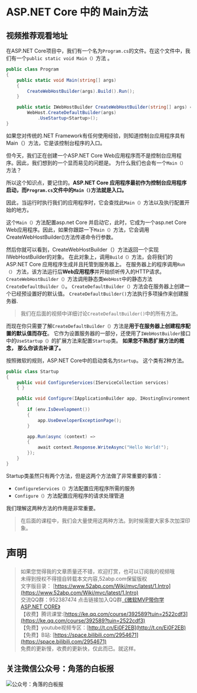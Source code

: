 # ASP.NET Core 中的 Main方法

## 视频推荐观看地址

在ASP.NET Core项目中，我们有一个名为``Program.cs``的文件。在这个文件中，我们有一个```public static void Main（）```方法 。
```csharp
public class Program
{
    public static void Main(string[] args)
    {
        CreateWebHostBuilder(args).Build().Run();
    }

    public static IWebHostBuilder CreateWebHostBuilder(string[] args) =>
        WebHost.CreateDefaultBuilder(args)
            .UseStartup<Startup>();
}
```

如果您对传统的.NET Framework有任何使用经验，则知道控制台应用程序具有Main（）方法，它是该控制台程序的入口。 

但今天，我们正在创建一个ASP.NET Core Web应用程序而不是控制台应用程序。因此，我们想到的一个显而易见的问题是。
           为什么我们也会有一个``Main（）``方法？

所以这个知识点，要记住的。**ASP.NET Core 应用程序最初作为控制台应用程序启动，而``Program.cs``文件中的``Main（)``方法就是入口。**

因此，当运行时执行我们的应用程序时，它会查找此``Main（）``方法以及执行配置开始的地方。


这个``Main（）``方法配置asp.net Core 并启动它，此时，它成为一个asp.net Core Web应用程序。因此，如果你跟踪一下``Main（）``方法，它会调用CreateWebHostBuilder()方法传递命令行参数。

然后你就可以看到，CreateWebHostBuilder（）方法返回一个实现IWebHostBuilder的对象。
在此对象上，调用```Build（）```方法，会将我们的ASP.NET Core 应用程序生成并且托管到服务器上。
在服务器上的程序调用```Run（）``` 方法，该方法运行后**Web应用程序**并开始侦听传入的HTTP请求。
```CreateWebHostBuilder（）```方法调用静态类```WebHost```中的静态方法```CreateDefaultBuilder（）```。
```CreateDefaultBuilder（）```方法会在服务器上创建一个已经预设置好的默认值。
```CreateDefaultBuilder()```方法执行多项操作来创建服务器.

> 我们在后面的视频中详细讨论```CreateDefaultBuilder()```中的所有方法。

而现在你只需要了解```CreateDefaultBuilder（）```方法是**用于在服务器上创建程序配置的默认值而存在**。
它作为设置服务器的一部分，还使用了```IWebHostBuilder```接口中的```UseStartup（）```的扩展方法来配置```Startup```类。 
**如果您不熟悉扩展方法的概念， 那么你该去补课了。**


按照微软的规则，ASP.NET Core中的启动类名为``Startup``。 这个类有2种方法。
```csharp
public class Startup
{
    public void ConfigureServices(IServiceCollection services)
    { }

    public void Configure(IApplicationBuilder app, IHostingEnvironment env)
    {
        if (env.IsDevelopment())
        {
            app.UseDeveloperExceptionPage();
        }

        app.Run(async (context) =>
        {
            await context.Response.WriteAsync("Hello World!");
        });
    }
}
```
Startup类虽然只有两个方法，但是这两个方法做了非常重要的事情：
-  ```ConfigureServices（）```方法配置应用程序所需的服务
- ```Configure（）```方法配置应用程序的请求处理管道

我们理解这两种方法的作用是非常重要。

 > 在后面的课程中，我们会大量使用这两种方法。到时候需要大家多次加深印象。
 

 

# 声明

> 如果您觉得我的文章质量还不错，欢迎打赏，也可以订阅我的视频哦 </br>
> 未得到授权不得擅自转载本文内容,52abp.com保留版权</br>
> 文字版目录： [https://www.52abp.com/Wiki/mvc/latest/1.Intro](https://www.52abp.com/Wiki/mvc/latest/1.Intro) </br>
> 交流QQ群：952387474 点击链接加入QQ群[《微软MVP带你学ASP.NET CORE》](https://jq.qq.com/?_wv=1027&k=5nq4PFQ)</br>
> 【收费】腾讯课堂:[https://ke.qq.com/course/392589?tuin=2522cdf3](https://ke.qq.com/course/392589?tuin=2522cdf3) </br>
> 【免费】youtube视频专区：[http://t.cn/Ei0F2EB](http://t.cn/Ei0F2EB) </br>
>【免费】B站: [https://space.bilibili.com/2954671](https://space.bilibili.com/2954671) </br>
>免费的更新慢，收费的更新快，仅此而已。就这样。 </br>


## 关注微信公众号：角落的白板报
![公众号：角落的白板报](https://upload-images.jianshu.io/upload_images/1979022-f19c505c18160c16.png)

